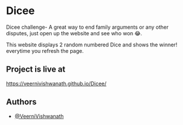 # Dicee

Dicee challenge-
A great way to end family arguments or any other disputes, just open up the website and see who won 😂.

This website displays 2 random numbered Dice and shows the winner! everytime you refresh the page.

## Project is live at

https://veernivishwanath.github.io/Dicee/

## Authors

- [@VeerniVishwanath](https://github.com/VeerniVishwanath)
